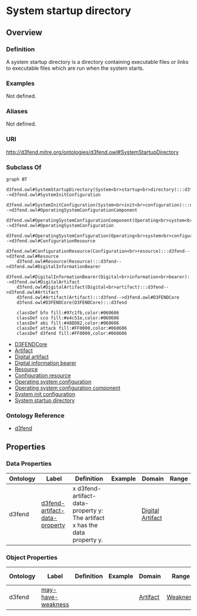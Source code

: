 # System startup directory

## Overview

### Definition
A system startup directory is a directory containing executable files or links to executable files which are run when the system starts.

### Examples
Not defined.

### Aliases
Not defined.

### URI
http://d3fend.mitre.org/ontologies/d3fend.owl#SystemStartupDirectory

### Subclass Of
```mermaid
graph BT
    d3fend.owl#SystemStartupDirectory(System<br>startup<br>directory):::d3fend-->d3fend.owl#SystemInitConfiguration
    d3fend.owl#SystemInitConfiguration(System<br>init<br>configuration):::d3fend-->d3fend.owl#OperatingSystemConfigurationComponent
    d3fend.owl#OperatingSystemConfigurationComponent(Operating<br>system<br>configuration<br>component):::d3fend-->d3fend.owl#OperatingSystemConfiguration
    d3fend.owl#OperatingSystemConfiguration(Operating<br>system<br>configuration):::d3fend-->d3fend.owl#ConfigurationResource
    d3fend.owl#ConfigurationResource(Configuration<br>resource):::d3fend-->d3fend.owl#Resource
    d3fend.owl#Resource(Resource):::d3fend-->d3fend.owl#DigitalInformationBearer
    d3fend.owl#DigitalInformationBearer(Digital<br>information<br>bearer):::d3fend-->d3fend.owl#DigitalArtifact
    d3fend.owl#DigitalArtifact(Digital<br>artifact):::d3fend-->d3fend.owl#Artifact
    d3fend.owl#Artifact(Artifact):::d3fend-->d3fend.owl#D3FENDCore
    d3fend.owl#D3FENDCore(D3FENDCore):::d3fend
    
    classDef bfo fill:#97c1fb,color:#060606
    classDef cco fill:#e4c51e,color:#060606
    classDef abi fill:#48DD82,color:#060606
    classDef attack fill:#FF0000,color:#060606
    classDef d3fend fill:#FF0000,color:#060606
```

- [D3FENDCore](/docs/ontology/reference/model/D3FENDCore/D3FENDCore.md)
- [Artifact](/docs/ontology/reference/model/D3FENDCore/Artifact/Artifact.md)
- [Digital artifact](/docs/ontology/reference/model/D3FENDCore/Artifact/Digital%20artifact/Digital%20artifact.md)
- [Digital information bearer](/docs/ontology/reference/model/D3FENDCore/Artifact/Digital%20artifact/Digital%20information%20bearer/Digital%20information%20bearer.md)
- [Resource](/docs/ontology/reference/model/D3FENDCore/Artifact/Digital%20artifact/Digital%20information%20bearer/Resource/Resource.md)
- [Configuration resource](/docs/ontology/reference/model/D3FENDCore/Artifact/Digital%20artifact/Digital%20information%20bearer/Resource/Configuration%20resource/Configuration%20resource.md)
- [Operating system configuration](/docs/ontology/reference/model/D3FENDCore/Artifact/Digital%20artifact/Digital%20information%20bearer/Resource/Configuration%20resource/Operating%20system%20configuration/Operating%20system%20configuration.md)
- [Operating system configuration component](/docs/ontology/reference/model/D3FENDCore/Artifact/Digital%20artifact/Digital%20information%20bearer/Resource/Configuration%20resource/Operating%20system%20configuration/Operating%20system%20configuration%20component/Operating%20system%20configuration%20component.md)
- [System init configuration](/docs/ontology/reference/model/D3FENDCore/Artifact/Digital%20artifact/Digital%20information%20bearer/Resource/Configuration%20resource/Operating%20system%20configuration/Operating%20system%20configuration%20component/System%20init%20configuration/System%20init%20configuration.md)
- [System startup directory](/docs/ontology/reference/model/D3FENDCore/Artifact/Digital%20artifact/Digital%20information%20bearer/Resource/Configuration%20resource/Operating%20system%20configuration/Operating%20system%20configuration%20component/System%20init%20configuration/System%20startup%20directory/System%20startup%20directory.md)


### Ontology Reference
- [d3fend](http://d3fend.mitre.org/ontologies/d3fend.owl#)

## Properties
### Data Properties
| Ontology | Label | Definition | Example | Domain | Range |
|----------|-------|------------|---------|--------|-------|
| d3fend | [d3fend-artifact-data-property](http://d3fend.mitre.org/ontologies/d3fend.owl#d3fend-artifact-data-property) | x d3fend-artifact-data-property y: The artifact x has the data property y. |  | [Digital Artifact](/docs/ontology/reference/model/D3FENDCore/Artifact/Digital%20artifact/Digital%20artifact.md) | []() |

### Object Properties
| Ontology | Label | Definition | Example | Domain | Range | Inverse Of |
|----------|-------|------------|---------|--------|-------|------------|
| d3fend | [may-have-weakness](http://d3fend.mitre.org/ontologies/d3fend.owl#may-have-weakness) |  |  | [Artifact](/docs/ontology/reference/model/D3FENDCore/Artifact/Artifact.md) | [Weakness](/docs/ontology/reference/model/D3FENDCore/Weakness/Weakness.md) | []() |

